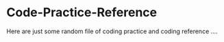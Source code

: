 # Code-Practice-Reference

Here are just some random file of coding practice and coding reference ....
